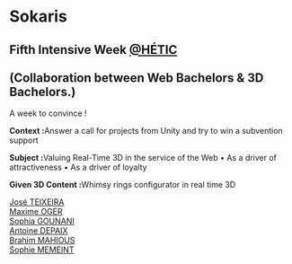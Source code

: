 # Sokaris
## Fifth Intensive Week <a href="https://github.com/HETIC">@HÉTIC</a><br></br>(Collaboration between Web Bachelors & 3D Bachelors.)
A week to convince !

<p><strong>Context :</strong>Answer a call for projects from Unity and try to win a subvention support</p>
<p><strong>Subject :</strong>Valuing Real-Time 3D in the service of the Web
• As a driver of attractiveness
• As a driver of loyalty</p>
<p><strong>Given 3D Content :</strong>Whimsy rings configurator in real time 3D</p>

<a href="https://github.com/joetxa">José TEIXEIRA</a><br>
<a href="https://github.com/maximeoger">Maxime OGER</a><br>
<a href="https://github.com/SophiiG">Sophia GOUNANI</a><br>
<a href="https://github.com/Nogao">Antoine DEPAIX</a><br>
<a href="https://github.com/Vayi05">Brahim MAHIOUS</a><br>
<a href="https://github.com/SophieChieko">Sophie MEMEINT</a>


